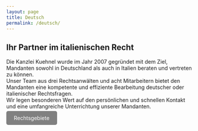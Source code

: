 ```yaml
---
layout: page
title: Deutsch
permalink: /deutsch/
---
```


## Ihr Partner im italienischen Recht

Die Kanzlei Kuehnel wurde im Jahr 2007 gegründet mit dem Ziel, Mandanten sowohl in Deutschland als auch in Italien beraten und vertreten zu können.  
Unser Team aus drei Rechtsanwälten und acht Mitarbeitern bietet den Mandanten eine kompetente und effiziente Bearbeitung deutscher oder italienischer Rechtsfragen.   
Wir legen besonderen Wert auf den persönlichen und schnellen Kontakt und eine umfangreiche Unterrichtung unserer Mandanten.

<a href="{{ site.baseurl }}/Rechtsgebiete/" style="padding: 10px 20px; background-color: grey; color: white; text-decoration: none; border-radius: 5px;">Rechtsgebiete</a>
